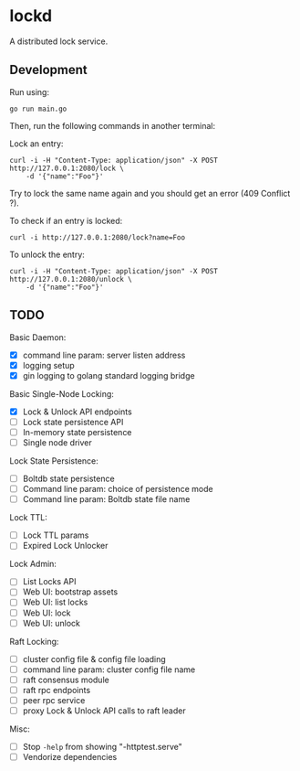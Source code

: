 
# lockd

A distributed lock service.


## Development

Run using:

    go run main.go

Then, run the following commands in another terminal:

Lock an entry:

```
curl -i -H "Content-Type: application/json" -X POST http://127.0.0.1:2080/lock \
    -d '{"name":"Foo"}'
```

Try to lock the same name again and you should get an error (409 Conflict ?).


To check if an entry is locked:

```
curl -i http://127.0.0.1:2080/lock?name=Foo
```

To unlock the entry:

```
curl -i -H "Content-Type: application/json" -X POST http://127.0.0.1:2080/unlock \
    -d '{"name":"Foo"}'
```


## TODO

Basic Daemon:

- [x] command line param: server listen address
- [x] logging setup
- [x] gin logging to golang standard logging bridge

Basic Single-Node Locking:

- [x] Lock & Unlock API endpoints
- [ ] Lock state persistence API
- [ ] In-memory state persistence
- [ ] Single node driver

Lock State Persistence:

- [ ] Boltdb state persistence
- [ ] Command line param: choice of persistence mode
- [ ] Command line param: Boltdb state file name

Lock TTL:

- [ ] Lock TTL params
- [ ] Expired Lock Unlocker

Lock Admin:

- [ ] List Locks API
- [ ] Web UI: bootstrap assets
- [ ] Web UI: list locks
- [ ] Web UI: lock
- [ ] Web UI: unlock

Raft Locking:

- [ ] cluster config file & config file loading
- [ ] command line param: cluster config file name
- [ ] raft consensus module
- [ ] raft rpc endpoints
- [ ] peer rpc service
- [ ] proxy Lock & Unlock API calls to raft leader

Misc:
- [ ] Stop `-help` from showing "-httptest.serve"
- [ ] Vendorize dependencies
